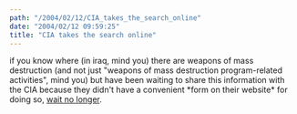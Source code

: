 ```yaml
---
path: "/2004/02/12/CIA_takes_the_search_online" 
date: "2004/02/12 09:59:25" 
title: "CIA takes the search online" 
---
```

<p>if you know where (in iraq, mind you) there are weapons of mass destruction (and not just "weapons of mass destruction program-related activities", mind you) but have been waiting to share this information with the CIA because they didn't have a convenient *form on their website* for doing so, <a href="http://www.cia.gov/cia/english_rewards.htm">wait no longer</a>.</p>